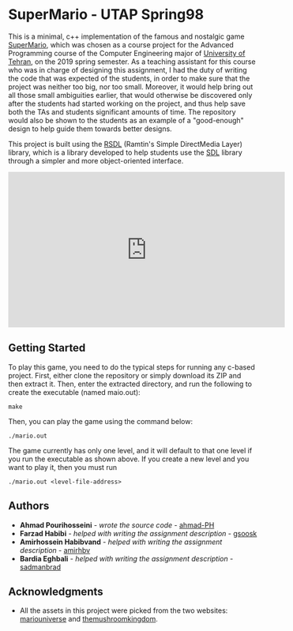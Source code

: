 # SuperMario - UTAP Spring98

This is a minimal, c++ implementation of the famous and nostalgic game [SuperMario](https://supermariobros.io/), which was chosen as a course project for the Advanced Programming course of the Computer Engineering major of [University of Tehran](https://ut.ac.ir/en), on the 2019 spring semester. 
As a teaching assistant for this course who was in charge of designing this assignment, I had the duty of writing the code that was expected of the students, in order to make sure that the project was neither too big, nor too small. Moreover, it would help bring out all those small ambiguities earlier, that would otherwise be discovered only after the students had started working on the project, and thus help save both the TAs and students significant amounts of time. The repository would also be shown to the students as an example of a "good-enough" design to help guide them towards better designs.

This project is built using the [RSDL](https://github.com/UTAP/RSDL) (Ramtin's Simple DirectMedia Layer) library, which is a library developed to help students use the [SDL](https://www.libsdl.org/) library through a simpler and more object-oriented interface. 

<iframe width="560" height="315" src="https://www.youtube.com/embed/bezN955K194" frameborder="0" allow="accelerometer; autoplay; encrypted-media; gyroscope; picture-in-picture" allowfullscreen></iframe>

## Getting Started

To play this game, you need to do the typical steps for running any c-based project.
First, either clone the repository or simply download its ZIP and then extract it. Then, enter the extracted directory, and run the following to create the executable (named maio.out):
```
make
```
Then, you can play the game using the command below:
```
./mario.out
```
The game currently has only one level, and it will default to that one level if you run the executable as shown above. If you create a new level and you want to play it, then you must run
```
./mario.out <level-file-address>
```

## Authors

* **Ahmad Pourihosseini** - *wrote the source code* - [ahmad-PH](https://github.com/ahmad-PH)
* **Farzad Habibi** - *helped with writing the assignment description* - [gsoosk](https://github.com/gsoosk)
* **Amirhossein Habibvand** - *helped with writing the assignment description* - [amirhbv](https://github.com/amirhbv)
* **Bardia Eghbali** - *helped with writing the assignment description* - [sadmanbrad](https://github.com/sadmanbrad)

## Acknowledgments

* All the assets in this project were picked from the two websites: [mariouniverse](http://www.mariouniverse.com/) and [themushroomkingdom](https://themushroomkingdom.net/wav.shtml).
